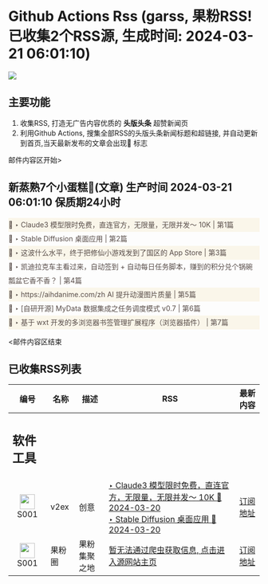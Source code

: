 # Github Actions Rss (garss, 果粉RSS! 已收集2个RSS源, 生成时间: 2024-03-21 06:01:10)

![](https://cdn.jsdelivr.net/gh/xinkeji/garss/_media/ga-rss.png)



## 主要功能
1. 收集RSS, 打造无广告内容优质的 **头版头条** 超赞新闻页
2. 利用Github Actions, 搜集全部RSS的头版头条新闻标题和超链接, 并自动更新到首页,当天最新发布的文章会出现🌈 标志

邮件内容区开始>
<h2>新蒸熟7个小蛋糕🍰(文章) 生产时间 2024-03-21 06:01:10 保质期24小时</h2>

<div style='line-height:3;background-color:#FAF6EA;' ><a href='https://www.v2ex.com/t/1025562#reply0' style="line-height:2;text-decoration:none;display:block;color:#584D49;">🌈 ‣ Claude3 模型限时免费，直连官方，无限量，无限并发～ 10K | 第1篇</a></div><div style='line-height:3;' ><a href='https://www.v2ex.com/t/1025527#reply0' style="line-height:2;text-decoration:none;display:block;color:#584D49;">🌈 ‣ Stable Diffusion 桌面应用 | 第2篇</a></div><div style='line-height:3;background-color:#FAF6EA;' ><a href='https://www.v2ex.com/t/1025400#reply16' style="line-height:2;text-decoration:none;display:block;color:#584D49;">🌈 ‣ 这波什么水平，终于把修仙小游戏发到了国区的 App Store | 第3篇</a></div><div style='line-height:3;' ><a href='https://www.v2ex.com/t/1025286#reply21' style="line-height:2;text-decoration:none;display:block;color:#584D49;">🌈 ‣ 凯迪拉克车主看过来，自动签到 + 自动每日任务脚本，赚到的积分兑个锅碗瓢盆它香不香？ | 第4篇</a></div><div style='line-height:3;background-color:#FAF6EA;' ><a href='https://www.v2ex.com/t/1025472#reply2' style="line-height:2;text-decoration:none;display:block;color:#584D49;">🌈 ‣ https://aihdanime.com/zh AI 提升动漫图片质量 | 第5篇</a></div><div style='line-height:3;' ><a href='https://www.v2ex.com/t/1025451#reply0' style="line-height:2;text-decoration:none;display:block;color:#584D49;">🌈 ‣ [自研开源] MyData 数据集成之任务调度模式 v0.7 | 第6篇</a></div><div style='line-height:3;background-color:#FAF6EA;' ><a href='https://www.v2ex.com/t/1025310#reply0' style="line-height:2;text-decoration:none;display:block;color:#584D49;">🌈 ‣ 基于 wxt 开发的多浏览器书签管理扩展程序（浏览器插件） | 第7篇</a></div>

<邮件内容区结束

## 已收集RSS列表

| 编号 | 名称 | 描述 | RSS | 最新内容 |
| --- | --- | --- | --- | --- |
| <h2 id="软件工具">软件工具</h2> |  |   |  |  |
| <div id="S001" style="text-align: center;"><img src="https://cdn.jsdelivr.net/gh/zhaoolee/garss/_media/favicon/S001.png" width="30px" style="width:30px;height: auto;"/><br><span>S001</span></div> | v2ex | 创意 | [‣ Claude3 模型限时免费，直连官方，无限量，无限并发～ 10K 🌈 2024-03-20](https://www.v2ex.com/t/1025562#reply0)<br/>[‣ Stable Diffusion 桌面应用 🌈 2024-03-20](https://www.v2ex.com/t/1025527#reply0) | [订阅地址](https://www.v2ex.com/feed/tab/creative.xml) |
| <div id="S001" style="text-align: center;"><img src="https://cdn.jsdelivr.net/gh/zhaoolee/garss/_media/favicon/S001.png" width="30px" style="width:30px;height: auto;"/><br><span>S001</span></div> | 果粉圈 | 果粉集聚之地 | [暂无法通过爬虫获取信息, 点击进入源网站主页](https://g0f.cn) | [订阅地址](https://g0f.cn/rss.xml) |




